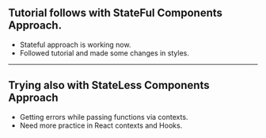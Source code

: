 ## Tutorial follows with **StateFul** Components Approach.
- Stateful approach is working now.
- Followed tutorial and made some changes in styles.

---

## Trying also with **StateLess** Components Approach
- Getting errors while passing functions via contexts.
- Need more practice in React contexts and Hooks.
